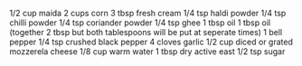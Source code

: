 1/2 cup maida
2 cups corn 
3 tbsp fresh cream
1/4 tsp haldi powder
1/4 tsp chilli powder
1/4 tsp coriander powder
1/4 tsp ghee
1 tbsp oil
1 tbsp oil (together 2 tbsp but both tablespoons will be put at seperate times)
1 bell pepper
1/4 tsp crushed black pepper
4 cloves garlic
1/2 cup diced or grated mozzerela cheese
1/8 cup warm water
1 tbsp dry active east
1/2 tsp sugar
